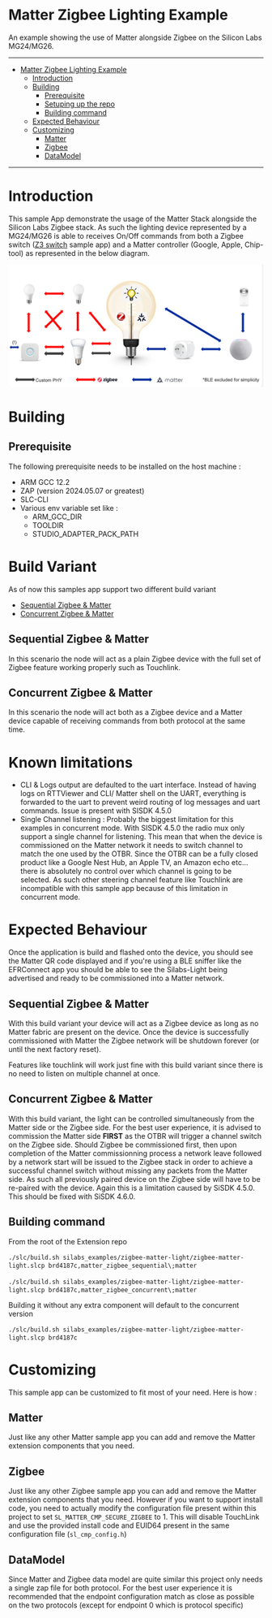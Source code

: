 # Matter Zigbee Lighting Example

An example showing the use of Matter alongside Zigbee on the Silicon Labs MG24/MG26.

<hr>

-   [Matter Zigbee Lighting Example](#matter-Zigbee-lighting-example)
    -   [Introduction](#introduction)
    -   [Building](#building)
        -   [Prerequisite](#prerequisite)
        -   [Setuping up the repo](#setuping-up-the-repo)
        -   [Building command](#building-command)
    -   [Expected Behaviour](#expected-behaviour)
    -   [Customizing](#customizing)
        -   [Matter](#matter)
        -   [Zigbee](#Zigbee)
        -   [DataModel](#datamodel)

<hr>

# Introduction

This sample App demonstrate the usage of the Matter Stack alongside the Silicon Labs Zigbee stack. As such the lighting device represented by a MG24/MG26 is able to receives On/Off commands from both a Zigbee switch ([Z3 switch](https://www.silabs.com/support/training/Zigbee-application-layer-concepts/building-a-Zigbee-3-0-switch-and-light-from-scratch) sample app) and a Matter controller (Google, Apple, Chip-tool) as represented in the below diagram.

![image info](./doc/target_behaviour.png)

# Building

## Prerequisite

The following prerequisite needs to be installed on the host machine :

- ARM GCC 12.2
- ZAP (version 2024.05.07 or greatest)
- SLC-CLI
- Various env variable set like :
    - ARM_GCC_DIR
    - TOOLDIR
    - STUDIO_ADAPTER_PACK_PATH

# Build Variant

As of now this samples app support two different build variant 
- [Sequential Zigbee & Matter](#sequential-Zigbee--matter)
- [Concurrent Zigbee & Matter](#concurrent-Zigbee--matter)

## Sequential Zigbee & Matter
In this scenario the node will act as a plain Zigbee device with the full set of Zigbee feature working properly such as Touchlink.

## Concurrent Zigbee & Matter
In this scenario the node will act both as a Zigbee device and a Matter device capable of receiving commands from both protocol at the same time.

# Known limitations
- CLI & Logs output are defaulted to the uart interface. Instead of having logs on RTTViewer and CLI/ Matter shell on the UART, everything is forwarded to the uart to prevent weird routing of log messages and uart commands. Issue is present with SISDK 4.5.0
- Single Channel listening : Probably the biggest limitation for this examples in concurrent mode. With SISDK 4.5.0 the radio mux only support a single channel for listening. This mean that when the device is commissioned on the Matter network it needs to switch channel to match the one used by the OTBR. Since the OTBR can be a fully closed product like a Google Nest Hub, an Apple TV, an Amazon echo etc... there is absolutely no control over which channel is going to be selected. As such other steering channel feature like Touchlink are incompatible with this sample app because of this limitation in concurrent mode.

# Expected Behaviour

Once the application is build and flashed onto the device, you should see the Matter QR code displayed and if you're using a BLE sniffer like the EFRConnect app you should be able to see the Silabs-Light being advertised and ready to be commissioned into a Matter network.

## Sequential Zigbee & Matter
With this build variant your device will act as a Zigbee device as long as no Matter fabric are present on the device. Once the device is successfully commissioned with Matter the Zigbee network will be shutdown forever (or until the next factory reset).

Features like touchlink will work just fine with this build variant since there is no need to listen on multiple channel at once.

## Concurrent Zigbee & Matter

With this build variant, the light can be controlled simultaneously from the Matter side or the Zigbee side. For the best user experience, it is advised to commission the Matter side **FIRST** as the OTBR will trigger a channel switch on the Zigbee side. Should Zigbee be commissioned first, then upon completion of the Matter commissionning process a network leave followed by a network start will be issued to the Zigbee stack in order to achieve a successful channel switch without missing any packets from the Matter side. As such all previously paired device on the Zigbee side will have to be re-paired with the device. Again this is a limitation caused by SiSDK 4.5.0. This should be fixed with SiSDK 4.6.0.

## Building command
From the root of the Extension repo
```
./slc/build.sh silabs_examples/zigbee-matter-light/zigbee-matter-light.slcp brd4187c,matter_zigbee_sequential\;matter

./slc/build.sh silabs_examples/zigbee-matter-light/zigbee-matter-light.slcp brd4187c,matter_zigbee_concurrent\;matter
```

Building it without any extra component will default to the concurrent version
```
./slc/build.sh silabs_examples/zigbee-matter-light/zigbee-matter-light.slcp brd4187c
```

# Customizing 
This sample app can be customized to fit most of your need. Here is how : 
## Matter
Just like any other Matter sample app you can add and remove the Matter extension components that you need.
## Zigbee
Just like any other Zigbee sample app you can add and remove the Matter extension components that you need.
However if you want to support install code, you need to actually modify the configuration file present within this project to set `SL_MATTER_CMP_SECURE_ZIGBEE` to 1. This will disable TouchLink and use the provided install code and EUID64 present in the same configuration file (`sl_cmp_config.h`)
## DataModel
Since Matter and Zigbee data model are quite similar this project only needs a single zap file for both protocol. For the best user experience it is recommended that the endpoint configuration match as close as possible on the two protocols (except for endpoint 0 which is protocol specific)